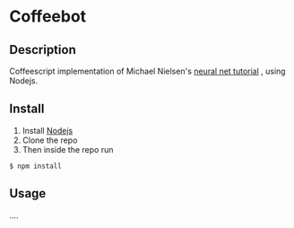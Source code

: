 # Coffeebot

## Description
Coffeescript implementation of Michael Nielsen's [neural net tutorial](http://neuralnetworksanddeeplearning.com/chap1.html) , using Nodejs.

## Install

1. Install [Nodejs](https://nodejs.org/en/)
2. Clone the repo
3. Then inside the repo run
```
$ npm install
```

## Usage

....
